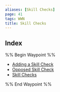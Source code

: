 ```yaml
---
aliases: [Skill Checks]
page: 41
tags: WWN
title: Skill Checks
---
```



## Index

%% Begin Waypoint %%
- [Adding a Skill Check](Compendium/WWN/The-Rules-of-the-Game/Skill%20Checks/Adding%20a%20Skill%20Check.md)
- [Opposed Skill Check](Compendium/WWN/The-Rules-of-the-Game/Skill%20Checks/Opposed%20Skill%20Check.md)
- [Skill Checks](Compendium/WWN/The-Rules-of-the-Game/Skill%20Checks/Skill%20Checks.md)

%% End Waypoint %%
